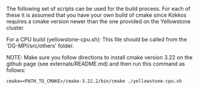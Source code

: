 The following set of scripts can be used for the build process. For each of these it is assumed that you have your own build of cmake since Kokkos requires a cmake version newer than the one provided on the Yellowstone cluster.

For a CPU build (yellowstone-cpu.sh):
This file should be called from the 'DG-MPI/src/others' folder.

NOTE: Make sure you follow directions to install cmake version 3.22 on the
github page (see externals/README.md) and then run this command as follows:

`cmake=<PATH_TO_CMAKE>/cmake-3.22.2/bin/cmake ./yellowstone-cpu.sh`
